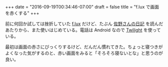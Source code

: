 +++
date = "2016-09-19T00:34:46-07:00"
draft = false
title = "f.lux で画面を赤くする"
+++

前に何回か試しては挫折していた [f.lux](https://justgetflux.com/) だけど、たぶん [佐野さんの日記](http://memo.sanographix.net/post/147875476420) を読んだあたりから、また使いはじめている。電話は Android なので [Twilight](https://play.google.com/store/apps/details?id=com.urbandroid.lux) を使っている。

最初は画面の赤さにびっくりするけど、だんだん慣れてきた。ちょっと寝つきがよくなった気がするのと、赤い画面をみると「そろそろ寝ないとな」と思うのが良い。
